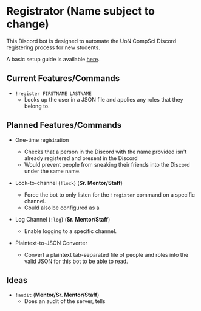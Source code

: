 # Registrator (Name subject to change)

This Discord bot is designed to automate the UoN CompSci Discord registering
process for new students.

A basic setup guide is available [here](doc/SETUP.md).

## Current Features/Commands

* `!register FIRSTNAME LASTNAME`
	* Looks up the user in a JSON file and applies any roles that they belong
	  to.

## Planned Features/Commands

* One-time registration
	* Checks that a person in the Discord with the name provided isn't already
	  registered and present in the Discord
	* Would prevent people from sneaking their friends into the Discord under
	  the same name.

* Lock-to-channel (`!lock`) (**Sr. Mentor/Staff**)
	* Force the bot to only listen for the `!register` command on a specific
	  channel.
	* Could also be configured as a

* Log Channel (`!log`) (**Sr. Mentor/Staff**)
	* Enable logging to a specific channel.

* Plaintext-to-JSON Converter
	* Convert a plaintext tab-separated file of people and roles into the valid
	  JSON for this bot to be able to read.

## Ideas

* `!audit` (**Mentor/Sr. Mentor/Staff**)
	* Does an audit of the server, tells

